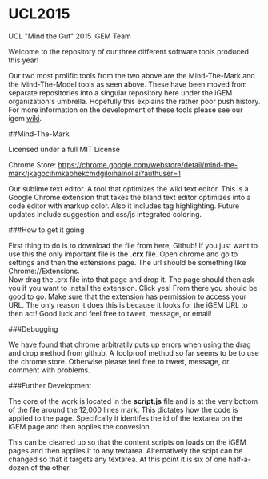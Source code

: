 # UCL2015
UCL "Mind the Gut" 2015 iGEM Team

Welcome to the repository of our three different software tools produced this year!

Our two most prolific tools from the two above are the Mind-The-Mark and the Mind-The-Model tools as seen above. These have been moved from separate repositories into a singular repository here under the iGEM organization's umbrella. Hopefully this explains the rather poor push history. For more information on the development of these tools please see our igem <a href="2015.igem.org/Team:UCL">wiki</a>.

##Mind-The-Mark

Licensed under a full MIT License

Chrome Store: https://chrome.google.com/webstore/detail/mind-the-mark/jkagocihmkabhekcmdgiloihalnoliai?authuser=1

Our sublime text editor. A tool that optimizes the wiki text editor.
This is a Google Chrome extension that takes the bland text editor optimizes into a code editor with markup color.
Also it includes tag highlighting. Future updates include suggestion and css/js integrated coloring.

###How to get it going

First thing to do is to download the file from here, Github! If you just want to use this the only important file is the 
<b>.crx</b> file. Open chrome and go to settings and then the extensions page. The url should be something like Chrome://Extensions. 
<br>
Now drag the .crx file into that page and drop it. The page should then ask you if you want to install the extension. 
Click yes! From there you should be good to go. Make sure that the extension has permission to access your URL. The only reason it does this is because it looks for the iGEM URL to then act! Good luck and feel free to tweet, message, or email!

###Debugging

We have found that chrome arbitratily puts up errors when using the drag and drop method from github. A foolproof method so far seems to be to use the chrome store. Otherwise please feel free to tweet, message, or comment with problems.

###Further Development

The core of the work is located in the <b>script.js</b> file and is at the very bottom of the file around the 12,000 lines mark. This dictates how the code is applied to the page. Specifcally it identifes the id of the textarea on the iGEM page and then applies the convesion.

This can be cleaned up so that the content scripts on loads on the iGEM pages and then applies it to any textarea. Alternatively the scipt can be changed so that it targets any textarea. At this point it is six of one half-a-dozen of the other. 

